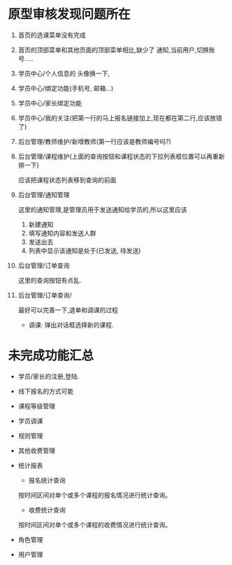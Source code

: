 # 原型审核发现问题所在

1. 首页的选课菜单没有完成
2. 首页的顶部菜单和其他页面的顶部菜单相比,缺少了 通知,当前用户,切换账号.....
3. 学员中心/个人信息的 头像换一下,
4. 学员中心/绑定功能(手机号, 邮箱...)
5. 学员中心/家长绑定功能
6. 学员中心/我的关注(把第一行的马上报名链接加上,现在都在第二行,应该放错了)
7. 后台管理/教师维护/新增教师(第一行应该是教师编号吗?)
8. 后台管理/课程维护(上面的查询按钮和课程状态的下拉列表框位置可以再重新排一下)
    
    应该把课程状态列表移到查询的前面

9. 后台管理/通知管理
    
    这里的通知管理,是管理员用于发送通知给学员的,所以这里应该
    
    1. 新建通知
    2. 填写通知内容和发送人群
    3. 发送出去
    4. 列表中显示该通知是处于(已发送, 待发送)

10. 后台管理/订单查询
    
    这里的查询按钮有点乱.
    
11. 后台管理/订单查询/

    最好可以完善一下,退单和调课的过程
    + 调课: 弹出对话框选择新的课程.
    

# 未完成功能汇总

+ 学员/家长的注册,登陆.
+ 线下报名的方式可能
+ 课程等级管理
+ 学员调课
+ 规则管理
+ 其他收费管理
+ 统计报表
    + 报名统计查询
    
    按时间区间对单个或多个课程的报名情况进行统计查询。

    + 收费统计查询
    
    按时间区间对单个或多个课程的收费情况进行统计查询。

+ 角色管理
+ 用户管理
 